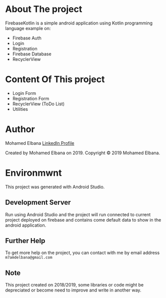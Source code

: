 # About The project

FirebaseKotlin is a simple android application using Kotlin programming language example on:
- Firebase Auth
- Login
- Registration
- Firebase Database
- RecyclerView

# Content Of This project

- Login Form
- Registration Form
- RecyclerView (ToDo List)
- Utilities


# Author

Mohamed Elbana [LinkedIn Profile](https://www.linkedin.com/in/mohamed-elbana-a5a214ab)

Created by Mohamed Elbana on 2019.
Copyright © 2019 Mohamed Elbana.


# Environmwnt

This project was generated with Android Studio.

## Development Server

Run using Android Studio and the project will run connected to current project deployed on firebase and contains come default data to show in the android application.

## Further Help

To get more help on the project, you can contact with me by email address `m7amdelbana@gmail.com`

## Note

This project created on 2018/2019, some libraries or code might be depreciated or become need to improve and write in another way.
